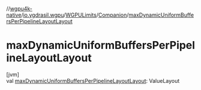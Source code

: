 //[wgpu4k-native](../../../../index.md)/[io.ygdrasil.wgpu](../../index.md)/[WGPULimits](../index.md)/[Companion](index.md)/[maxDynamicUniformBuffersPerPipelineLayoutLayout](max-dynamic-uniform-buffers-per-pipeline-layout-layout.md)

# maxDynamicUniformBuffersPerPipelineLayoutLayout

[jvm]\
val [maxDynamicUniformBuffersPerPipelineLayoutLayout](max-dynamic-uniform-buffers-per-pipeline-layout-layout.md): ValueLayout